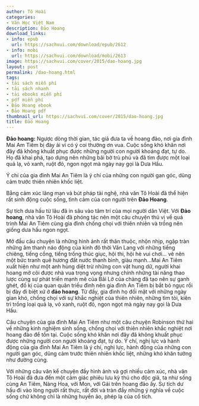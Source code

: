 ```yaml
---
author: Tô Hoài
categories:
- Văn Học Việt Nam
description: Đảo Hoang
download_links:
- info: epub
  url: https://sachvui.com/download/epub/2612
- info: mobi
  url: https://sachvui.com/download/mobi/2613
image: https://sachvui.com/cover/2015/dao-hoang.jpg
layout: post
permalink: /dao-hoang.html
tags:
- tải sách miễn phí
- tải sách nhanh
- tải ebooks miễn phí
- pdf miễn phí
- Đảo Hoang ebook
- Đảo Hoang pdf
thumbnail_url: https://sachvui.com/cover/2015/dao-hoang.jpg
title: Đảo Hoang
---
```


 <div class="item-desc text-justify"> <p><strong>Đảo hoang:</strong> Ngược dòng thời gian, tác giả đưa ta về hoang đảo, nơi gia đình Mai Am Tiêm bị đày ải vì có ý coi thường ơn vua. Cuộc sống khó khăn nơi đây đã không khuất phục được những người con người khoáng đạt, tự do. Họ đã khai phá, tạo dựng nên những bãi bờ trù phú và đã tìm được một loại quả lạ, vỏ xanh, ruột đỏ, ngon ngọt mà ngày nay gọi là Dưa Hấu.</p><p>Ý chí của gia đình Mai An Tiêm là ý chí của những con người gan góc, dũng cảm trước thiên nhiên khốc liệt.</p><p>Bằng cảm xúc lãng mạn và bút pháp tài nghệ, nhà văn Tô Hoài đã thể hiện rất sinh động cuộc sống, tình cảm của con người trên <strong>Đảo Hoang</strong>.</p><p>Sự tích dưa hấu từ lâu đã in sâu vào tâm trí của mọi người dân Việt. Với <strong>Đảo hoang</strong>, nhà văn Tô Hoài đã phóng tác nên một câu chuyện thú vị về quá trình Mai An Tiêm cùng gia đình chống chọi với thiên nhiên và trồng nên giống dưa hấu ngon ngọt.</p><p>Mở đầu câu chuyện là những hình ảnh rất thân thuộc, nhộn nhịp, ngập tràn những âm thanh náo động của kinh đô thời Văn Lang với những tiếng chiêng, tiếng cồng, tiếng trống thúc giục, hội thi, hội hè vui chơi… vẽ nên một bức tranh quê hương đất nước thanh bình, giàu mạnh…Mai An Tiêm xuất hiện như một anh hùng diệt trừ những con vật hung dữ, người khai hoang mở cõi được nhà vua trọng vọng nhưng chính những tài năng thao lược cùng sự phát triển mạnh mẽ của Bãi Lở của chàng đã tạo nên sự ganh ghét, đố kị của quan quân triều đình nên gia đình An Tiêm bị bắt bỏ ngục rồi bị đày đi biệt xứ ở <strong>đảo hoang</strong>. Từ đấy, gia đình họ đối mặt với những ngày gian khó, chống chọi với sự khắc nghiệt của thiên nhiên, những tìm tòi, kiên trì trồng loại quả lạ, vỏ xanh, ruột đỏ, ngon ngọt mà ngày nay gọi là Dưa Hấu.</p><p>Câu chuyện của gia đình Mai An Tiêm như một câu chuyện Robinson thứ hai về những kinh nghiệm sinh sống, chống chọi với thiên nhiên khắc nghiệt nơi hoang đảo để tồn tại. Cuộc sống khó khăn nơi đây đã không khuất phục được những người con người khoáng đạt, tự do. Ý chí, nghị lực và hành động của gia đình Mai An Tiêm là ý chí, nghị lực, hành động của những con người gan góc, dũng cảm trước thiên nhiên khốc liệt, những khó khăn tưởng như đường cùng.</p><p>Với những câu văn kể chuyện đầy hình ảnh và gợi nhiều cảm xúc, nhà văn Tô Hoài đã đưa đến một cảm giác phiêu lưu kỳ thú cho độc giả, ta như sống cùng An Tiêm, Nàng Hoa, với Mon, với Gái trên hoang đảo ấy. Sự tích dư hấu đi vào lòng người rất thực, rất đời và tràn đầy những ý nghĩa về cuộc sống chứ không chỉ là những huyền ảo, phép lạ của cổ tích.</p> </div>